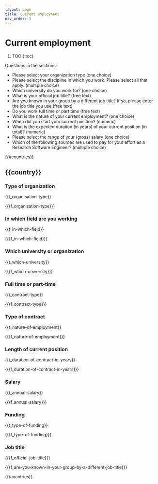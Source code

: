 ```yaml
---
layout: page
title: Current employment
nav_order: 3
---
```

# Current employment

1. TOC
{:toc}

Questions in the sections:

* Please select your organization type (one choice)
* Please select the discipline in which you work. Please select all that apply. (multiple choice)
* Which university do you work for? (one choice)
* What is your official job title? (free text)
* Are you known in your group by a different job title? If so, please enter the job title you use (free text)
* Do you work full time or part time (free text)
* What is the nature of your current employment? (one choice)
* When did you start your current position? (numeric)
* What is the expected duration (in years) of your current position (in total)? (numeric)
* Please select the range of your (gross) salary (one choice)
* Which of the following sources are used to pay for your effort as a Research Software Engineer? (multiple choice)

{{#countries}}

## {{country}}

### Type of organization

{{t_organisation-type}}

{{{f_organisation-type}}}

### In which field are you working

{{t_in-which-field}}

{{{f_in-which-field}}}

### Which university or organization

{{t_which-university}}

{{{f_which-university}}}

### Full time or part-time

{{t_contract-type}}

{{{f_contract-type}}}

### Type of contract

{{t_nature-of-employment}}

{{{f_nature-of-employment}}}

### Length of current position

{{t_duration-of-contract-in-years}}

{{{f_duration-of-contract-in-years}}}

### Salary

{{t_annual-salary}}

{{{f_annual-salary}}}

### Funding

{{t_type-of-funding}}

{{{f_type-of-funding}}}

### Job title

{{{f_official-job-title}}}

{{{f_are-you-known-in-your-group-by-a-different-job-title}}}

{{/countries}}
